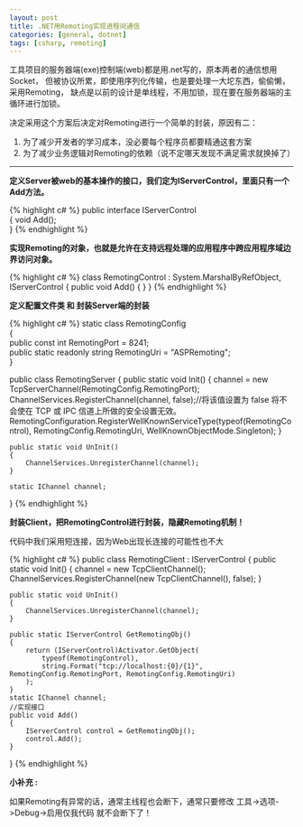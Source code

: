 ```yaml
---
layout: post
title: .NET用Remoting实现进程间通信
categories: [general, dotnet]
tags: [csharp, remoting]
---
```


工具项目的服务器端(exe)控制端(web)都是用.net写的，原本两者的通信想用Socket，
但被协议所累，即使用序列化传输，也是要处理一大坨东西，偷偷懒，采用Remoting，
缺点是以前的设计是单线程，不用加锁，现在要在服务器端的主循环进行加锁。

决定采用这个方案后决定对Remoting进行一个简单的封装，原因有二：
1. 为了减少开发者的学习成本，没必要每个程序员都要精通这套方案
1. 为了减少业务逻辑对Remoting的依赖（说不定哪天发现不满足需求就换掉了）

----------

**定义Server被web的基本操作的接口，我们定为IServerControl，里面只有一个Add方法。**
	
{% highlight c# %}
public interface IServerControl    
{
    void Add();    
}
{% endhighlight %}

**实现Remoting的对象，也就是允许在支持远程处理的应用程序中跨应用程序域边界访问对象。**
    
{% highlight c# %}
class RemotingControl : System.MarshalByRefObject, IServerControl
{
    public void Add() { }
}
{% endhighlight %}

**定义配置文件类 和 封装Server端的封装**

{% highlight c# %}
static class RemotingConfig    
{       
    public const int RemotingPort = 8241;        
    public static readonly string RemotingUri = "ASPRemoting";    
}

public class RemotingServer
{
    public static void Init()
    {
        channel = new TcpServerChannel(RemotingConfig.RemotingPort);
        ChannelServices.RegisterChannel(channel, false);//将该值设置为 false 将不会使在 TCP 或 IPC 信道上所做的安全设置无效。
        RemotingConfiguration.RegisterWellKnownServiceType(typeof(RemotingControl), RemotingConfig.RemotingUri, WellKnownObjectMode.Singleton);
    } 

    public static void UnInit()
    {
        ChannelServices.UnregisterChannel(channel);
    }

    static IChannel channel;
}
{% endhighlight %}

**封装Client，把RemotingControl进行封装，隐藏Remoting机制！**

代码中我们采用短连接，因为Web出现长连接的可能性也不大

{% highlight c# %}
public class RemotingClient : IServerControl
{
    public static void Init()
    {
        channel = new TcpClientChannel();
        ChannelServices.RegisterChannel(new TcpClientChannel(), false);
    }

    public static void UnInit()
    {
        ChannelServices.UnregisterChannel(channel);
    }

    public static IServerControl GetRemotingObj()
    {
        return (IServerControl)Activator.GetObject(
            typeof(RemotingControl),
            string.Format("tcp://localhost:{0}/{1}", RemotingConfig.RemotingPort, RemotingConfig.RemotingUri)
        );
    }
    static IChannel channel;
    //实现接口       
    public void Add()        
    {
        IServerControl control = GetRemotingObj();
        control.Add();
    }
}
{% endhighlight %}

**小补充 :**

如果Remoting有异常的话，通常主线程也会断下，通常只要修改
工具->选项->Debug->启用仅我代码 就不会断下了！
